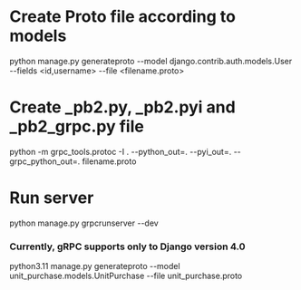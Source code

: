 # Create Proto file according to models

python manage.py generateproto --model django.contrib.auth.models.User --fields <id,username> --file <filename.proto>


# Create _pb2.py, _pb2.pyi and _pb2_grpc.py file

python -m grpc_tools.protoc -I . --python_out=. --pyi_out=. --grpc_python_out=. filename.proto


# Run server

python manage.py grpcrunserver --dev


### **Currently, gRPC supports only to Django version 4.0**

python3.11 manage.py generateproto --model unit_purchase.models.UnitPurchase  --file unit_purchase.proto